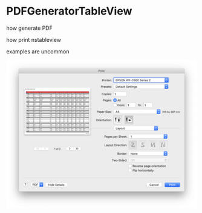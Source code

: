 # PDFGeneratorTableView

how generate PDF

how print nstableview

examples are uncommon

![alt tag](https://github.com/thierryH91200/PDFGeneratorTableView/blob/master/screenshots/CaptureEcran1.png)
